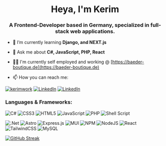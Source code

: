 <h1 align="center">Heya, I'm Kerim</h1>
<h3 align="center">A Frontend-Developer based in Germany, specialized in full-stack web applications.</h3>

- 🌱 I’m currently learning **Django, and NEXT.js**

- 💬 Ask me about **C#, JavaScript, PHP, React**

- 👨‍💻 I'm currently self employed and working @ [https://baeder-boutique.de](https://baeder-boutique.de)

- 📫 How you can reach me:

[![kerimwork](https://custom-icon-badges.demolab.com/badge/kerim.work-black?style=flat-square&logo=kwork&link=kerim.work)](https://kerim.work/)
[![LinkedIn](https://img.shields.io/badge/LinkedIn-Profile-blue?style=flat-square&logo=Linkedin)](https://www.linkedin.com/in/kerim-günaydin-1a64a129a/)
[![LinkedIn](https://img.shields.io/badge/E--Mail-Message_Me-blue?style=flat-square&logo=Minutemailer)](mailto:mail@kerim.work)


<h3 align="left">Languages & Frameworks:</h3>

![C#](https://img.shields.io/badge/c%23-%23239120.svg?style=for-the-badge&logo=csharp&logoColor=white)
![CSS3](https://img.shields.io/badge/css3-%231572B6.svg?style=for-the-badge&logo=css3&logoColor=white)
![HTML5](https://img.shields.io/badge/html5-%23E34F26.svg?style=for-the-badge&logo=html5&logoColor=white)
![JavaScript](https://img.shields.io/badge/javascript-%23323330.svg?style=for-the-badge&logo=javascript&logoColor=%23F7DF1E)
![PHP](https://img.shields.io/badge/php-%23777BB4.svg?style=for-the-badge&logo=php&logoColor=white)
![Shell Script](https://img.shields.io/badge/shell_script-%23121011.svg?style=for-the-badge&logo=gnu-bash&logoColor=white)


![.Net](https://img.shields.io/badge/.NET-5C2D91?style=for-the-badge&logo=.net&logoColor=white)
![Astro](https://img.shields.io/badge/astro-%232C2052.svg?style=for-the-badge&logo=astro&logoColor=white)
![Express.js](https://img.shields.io/badge/express.js-%23404d59.svg?style=for-the-badge&logo=express&logoColor=%2361DAFB)
![MUI](https://img.shields.io/badge/MUI-%230081CB.svg?style=for-the-badge&logo=mui&logoColor=white)
![NPM](https://img.shields.io/badge/NPM-%23CB3837.svg?style=for-the-badge&logo=npm&logoColor=white)
![NodeJS](https://img.shields.io/badge/node.js-6DA55F?style=for-the-badge&logo=node.js&logoColor=white)
![React](https://img.shields.io/badge/react-%2320232a.svg?style=for-the-badge&logo=react&logoColor=%2361DAFB)
![TailwindCSS](https://img.shields.io/badge/tailwindcss-%2338B2AC.svg?style=for-the-badge&logo=tailwind-css&logoColor=white)
![MySQL](https://img.shields.io/badge/mysql-%2300f.svg?style=for-the-badge&logo=mysql&logoColor=white)



[![GitHub Streak](https://streak-stats.demolab.com?user=exotics1337&theme=tokyonight&mode=weekly)](https://git.io/streak-stats)
